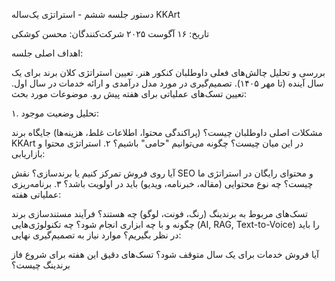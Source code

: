 دستور جلسه ششم - استراتژی یک‌ساله KKArt

تاریخ: ۱۶ آگوست ۲۰۲۵ شرکت‌کنندگان: محسن کوشکی

اهداف اصلی جلسه:

بررسی و تحلیل چالش‌های فعلی داوطلبان کنکور هنر.
تعیین استراتژی کلان برند برای یک سال آینده (تا مهر ۱۴۰۵).
تصمیم‌گیری در مورد مدل درآمدی و ارائه خدمات در سال اول.
تعیین تسک‌های عملیاتی برای هفته پیش رو.
موضوعات مورد بحث:

۱. تحلیل وضعیت موجود:

مشکلات اصلی داوطلبان چیست؟ (پراکندگی محتوا، اطلاعات غلط، هزینه‌ها)
جایگاه برند KKArt در این میان چیست؟ چگونه می‌توانیم "حامی" باشیم؟
۲. استراتژی محتوا و بازاریابی:

آیا روی فروش تمرکز کنیم یا برندسازی؟
نقش SEO و محتوای رایگان در استراتژی ما چیست؟
چه نوع محتوایی (مقاله، خبرنامه، ویدیو) باید در اولویت باشد؟
۳. برنامه‌ریزی عملیاتی هفته:

تسک‌های مربوط به برندینگ (رنگ، فونت، لوگو) چه هستند؟
فرآیند مستندسازی برند چگونه و با چه ابزاری انجام شود؟
چه تکنولوژی‌هایی (AI, RAG, Text-to-Voice) را باید در نظر بگیریم؟
موارد نیاز به تصمیم‌گیری نهایی:

آیا فروش خدمات برای یک سال متوقف شود؟
تسک‌های دقیق این هفته برای شروع فاز برندینگ چیست؟
